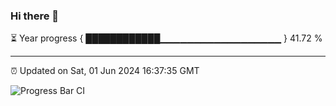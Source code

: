 ### Hi there 👋

⏳ Year progress { ████████████▁▁▁▁▁▁▁▁▁▁▁▁▁▁▁▁▁▁ } 41.72 %

---

⏰ Updated on Sat, 01 Jun 2024 16:37:35 GMT

![Progress Bar CI](https://github.com/IshwaranRudhara/GIT-ACTION/workflows/Progress%20Bar%20CI/badge.svg)
